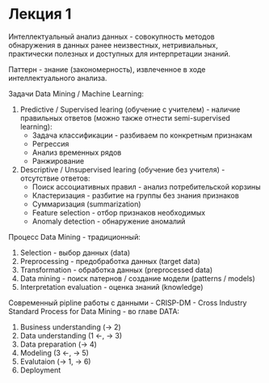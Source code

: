 # Лекция 1

Интеллектуальный анализ данных - совокупность методов обнаружения в данных ранее неизвестных, нетривиальных, практически полезных и доступных для интерпретации знаний.  

Паттерн - знание (закономерность), извлеченное в ходе интеллектуального анализа.  

Задачи Data Mining / Machine Learning:
1. Predictive / Supervised learing (обучение с учителем) - наличие правильных ответов (можно также отнести semi-supervised learning):
    - Задача классификации - разбиваем по конкретным признакам
    - Регрессия
    - Анализ временных рядов
    - Ранжирование
2. Descriptive / Unsupervised learing (обучение без учителя) - отсутствие ответов:
    - Поиск ассоциативных правил - анализ потребительской корзины
    - Кластеризация - разбитие на группы без знания признаков
    - Суммаризация (summarization)
    - Feature selection - отбор признаков необходимых
    - Anomaly detection - обнаружение аномалий

Процесс Data Mining - традиционный:
  1. Selection - выбор данных (data)
  2. Preprocessing - предобработка данных (target data)
  3. Transformation - обработка данных (preprocessed data)
  4. Data mining - поиск патернов / создание модели (patterns / models)
  5. Interpretation evaluation - оценка знаний (knowledge)

Современный pipline работы с данными - CRISP-DM - Cross Industry Standard Process for Data Mining - во главе DATA:
  1. Business understanding (-> 2)
  2. Data understanding (1 <-, -> 3)
  3. Data preparation (-> 4)
  4. Modeling (3 <-, -> 5)
  5. Evalutaion (-> 1, -> 6)
  6. Deployment
  
